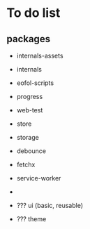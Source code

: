 # To do list

## packages
- internals-assets
- internals
- eofol-scripts

- progress
- web-test

- store
- storage
- debounce
- fetchx
- service-worker
- 
- ??? ui (basic, reusable)
- ??? theme